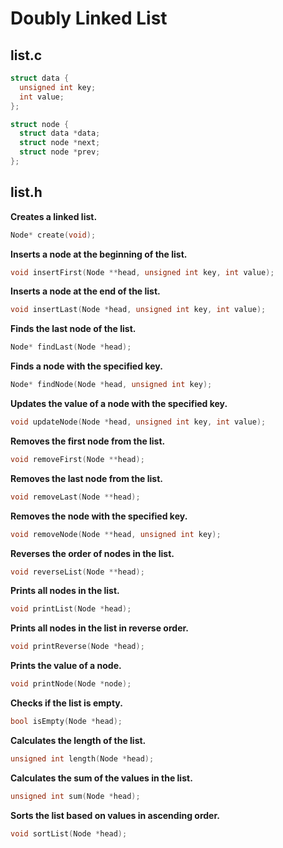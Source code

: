# Doubly Linked List

## list.c
```c
struct data {
  unsigned int key;
  int value;
};

struct node {
  struct data *data;
  struct node *next;
  struct node *prev;
};
```

## list.h
**Creates a linked list.**
```c
Node* create(void);
```
**Inserts a node at the beginning of the list.**
```c
void insertFirst(Node **head, unsigned int key, int value);
```
**Inserts a node at the end of the list.**
```c
void insertLast(Node *head, unsigned int key, int value);
```
**Finds the last node of the list.**
```c
Node* findLast(Node *head);
```
**Finds a node with the specified key.**
```c
Node* findNode(Node *head, unsigned int key);
```
**Updates the value of a node with the specified key.**
```c
void updateNode(Node *head, unsigned int key, int value);
```
**Removes the first node from the list.**
```c
void removeFirst(Node **head);
```
**Removes the last node from the list.**
```c
void removeLast(Node **head);
```
**Removes the node with the specified key.**
```c
void removeNode(Node **head, unsigned int key);
```
**Reverses the order of nodes in the list.**
```c
void reverseList(Node **head);
```
**Prints all nodes in the list.**
```c
void printList(Node *head);
```
**Prints all nodes in the list in reverse order.**
```c
void printReverse(Node *head);
```
**Prints the value of a node.**
```c
void printNode(Node *node);
```
**Checks if the list is empty.**
```c
bool isEmpty(Node *head);
```
**Calculates the length of the list.**
```c
unsigned int length(Node *head);
```
**Calculates the sum of the values ​​in the list.**
```c
unsigned int sum(Node *head);
```
**Sorts the list based on values ​​in ascending order.**
```c
void sortList(Node *head);
```

